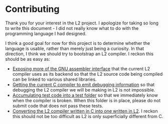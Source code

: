 # Contributing
Thank you for your interest in the L2 project. I apologize for taking so long to write this document - I did not really know what to do with the programming language I had designed.

I think a good goal for now for this project is to determine whether the language is usable, rather than merely just being a curiosity. In that direction, I think we should try to bootstrap an L2 compiler. I reckon this should be as easy as:
 * [Exposing more of the GNU assembler interface](#7) that the current L2 compiler uses as its backend so that the L2 source code being compiled can be linked to various shared libraries.
 * [Getting the current C compiler to emit debugging information](#9) so that debugging the L2 compiler we will be making in L2 is not impossible.
 * [Accumulating test code into a test folder](#10) so that we immediately know when the compiler is broken. When this folder is in place, please do not submit code that does not pass these tests.
 * [Converting the L2 compiler written in C into one written in L2](#11). I reckon this should not be too difficult as L2 is only superficially different from C.
